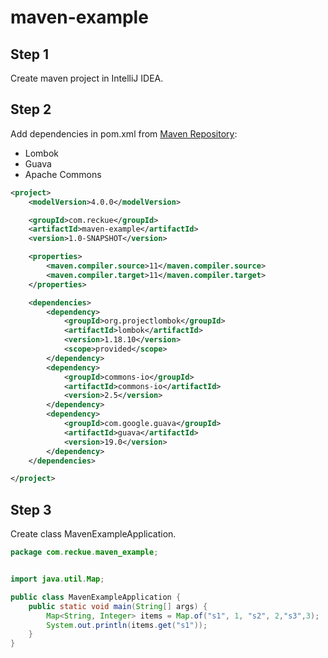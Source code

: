 # maven-example
## Step 1
Create maven project in IntelliJ IDEA.

## Step 2
Add dependencies in pom.xml from [Maven Repository](mvnrepository.com):
- Lombok
- Guava
- Apache Commons


```xml
<project>
    <modelVersion>4.0.0</modelVersion>

    <groupId>com.reckue</groupId>
    <artifactId>maven-example</artifactId>
    <version>1.0-SNAPSHOT</version>

    <properties>
        <maven.compiler.source>11</maven.compiler.source>
        <maven.compiler.target>11</maven.compiler.target>
    </properties>

    <dependencies>
        <dependency>
            <groupId>org.projectlombok</groupId>
            <artifactId>lombok</artifactId>
            <version>1.18.10</version>
            <scope>provided</scope>
        </dependency>
        <dependency>
            <groupId>commons-io</groupId>
            <artifactId>commons-io</artifactId>
            <version>2.5</version>
        </dependency>
        <dependency>
            <groupId>com.google.guava</groupId>
            <artifactId>guava</artifactId>
            <version>19.0</version>
        </dependency>
    </dependencies>

</project>
```

## Step 3
Create class MavenExampleApplication.
```java
package com.reckue.maven_example;


import java.util.Map;

public class MavenExampleApplication {
    public static void main(String[] args) {
        Map<String, Integer> items = Map.of("s1", 1, "s2", 2,"s3",3);
        System.out.println(items.get("s1"));
    }
}
```
